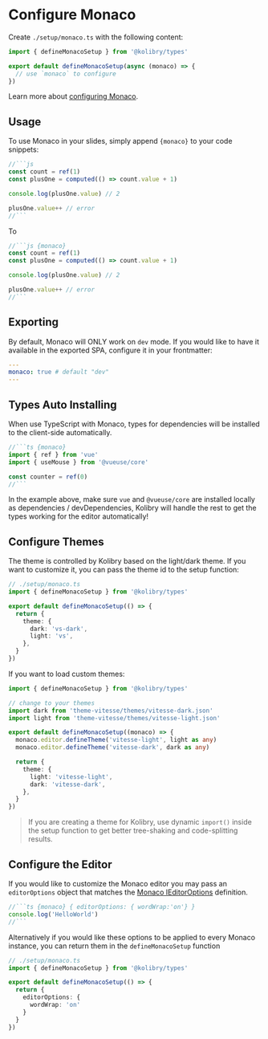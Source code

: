 # Configure Monaco

<Environment type="client" />

Create `./setup/monaco.ts` with the following content:

```ts
import { defineMonacoSetup } from '@kolibry/types'

export default defineMonacoSetup(async (monaco) => {
  // use `monaco` to configure
})
```

Learn more about [configuring Monaco](https://github.com/Microsoft/monaco-editor).

## Usage

To use Monaco in your slides, simply append `{monaco}` to your code snippets:

~~~js
//```js
const count = ref(1)
const plusOne = computed(() => count.value + 1)

console.log(plusOne.value) // 2

plusOne.value++ // error
//```
~~~

To

~~~js
//```js {monaco}
const count = ref(1)
const plusOne = computed(() => count.value + 1)

console.log(plusOne.value) // 2

plusOne.value++ // error
//```
~~~

## Exporting

By default, Monaco will ONLY work on `dev` mode. If you would like to have it available in the exported SPA, configure it in your frontmatter:

```yaml
---
monaco: true # default "dev"
---
```

## Types Auto Installing

When use TypeScript with Monaco, types for dependencies will be installed to the client-side automatically.

~~~ts
//```ts {monaco}
import { ref } from 'vue'
import { useMouse } from '@vueuse/core'

const counter = ref(0)
//```
~~~

In the example above, make sure `vue` and `@vueuse/core` are installed locally as dependencies / devDependencies, Kolibry will handle the rest to get the types working for the editor automatically!

## Configure Themes

The theme is controlled by Kolibry based on the light/dark theme. If you want to customize it, you can pass the theme id to the setup function:

```ts
// ./setup/monaco.ts
import { defineMonacoSetup } from '@kolibry/types'

export default defineMonacoSetup(() => {
  return {
    theme: {
      dark: 'vs-dark',
      light: 'vs',
    },
  }
})
```

If you want to load custom themes:

```ts
import { defineMonacoSetup } from '@kolibry/types'

// change to your themes
import dark from 'theme-vitesse/themes/vitesse-dark.json'
import light from 'theme-vitesse/themes/vitesse-light.json'

export default defineMonacoSetup((monaco) => {
  monaco.editor.defineTheme('vitesse-light', light as any)
  monaco.editor.defineTheme('vitesse-dark', dark as any)

  return {
    theme: {
      light: 'vitesse-light',
      dark: 'vitesse-dark',
    },
  }
})
```

> If you are creating a theme for Kolibry, use dynamic `import()` inside the setup function to get better tree-shaking and code-splitting results.

## Configure the Editor

If you would like to customize the Monaco editor you may pass an `editorOptions` object that matches the [Monaco IEditorOptions](https://microsoft.github.io/monaco-editor/docs.html#interfaces/editor.IEditorOptions.html) definition.

~~~ts
//```ts {monaco} { editorOptions: { wordWrap:'on'} }
console.log('HelloWorld')
//```
~~~

Alternatively if you would like these options to be applied to every Monaco instance, you can return them in the `defineMonacoSetup` function

```ts
// ./setup/monaco.ts
import { defineMonacoSetup } from '@kolibry/types'

export default defineMonacoSetup(() => {
  return {
    editorOptions: {
      wordWrap: 'on'
    }
  }
})
```

